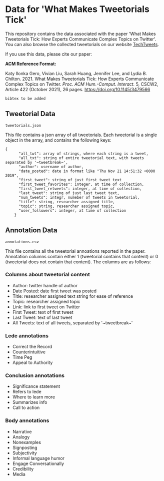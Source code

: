 # Data for 'What Makes Tweetorials Tick'

This repository contains the data associated with the paper 'What Makes Tweetorials Tick: How Experts Communicate Complex Topics on Twitter'. You can also browse the collected tweetorials on our website [TechTweets](http://language-play.com/tech-tweets/annotations).

If you use this data, please cite our paper:

**ACM Reference Format:**

Katy Ilonka Gero, Vivian Liu, Sarah Huang, Jennifer Lee, and Lydia B. Chilton. 2021. What Makes Tweetorials Tick: How Experts Communicate Complex Topics on Twitter. *Proc. ACM Hum.-Comput. Interact.* 5, CSCW2, Article 422 (October 2021), 26 pages. https://doi.org/10.1145/3479566

```
bibtex to be added
```

## Tweetorial Data

`tweetorials.json`

This file contains a json array of all tweetorials. Each tweetorial is a single object in the array, and contains the following keys:

```
{
      "all_twt": array of strings, where each string is a tweet,
      "all_txt": string of entire tweetorial text, with tweets separated by '~tweetbreak~',
      "author": username of author,
      "date_posted": date in format like "Thu Nov 21 14:51:32 +0000 2019",
      "first_tweet": string of just first tweet text
      "first_tweet_favorites": integer, at time of collection,
      "first_tweet_retweets": integer, at time of collection,
      "last_tweet": string of just last tweet text,
      "num_tweets": integr, numeber of tweets in tweetorial,
      "title": string, researcher assigned title,
      "topic": string, researcher assigned topic,
      "user_followers": integer, at time of collection
    }
```


## Annotation Data

`annotations.csv`

This file contains all the tweetorial annoations reported in the paper. Annotation columns contain either 1 (tweetorial contains that content) or 0 (tweetorial does not contain that content). The columns are as follows:

### Columns about tweetorial content

* Author: twitter handle of author
* Date Posted: date first tweet was posted
* Title: researcher assigned text string for ease of reference
* Topic: researcher assigned topic
* Link: link to first tweet on Twitter
* First Tweet: text of first tweet
* Last Tweet: text of last tweet 
* All Tweets: text of all tweets, separated by '~tweetbreak~'

### Lede annotations


* Correct the Record
* Counterintuitive
* Time Peg
* Appeal to Authority

### Conclusion annotations

* Significance statement
* Refers to lede
* Where to learn more
* Summarizes info
* Call to action

### Body annotations

* Narrative
* Analogy 
* Nonexamples
* Signposting
* Subjectivity
* Informal language humor
* Engage Conversationally
* Credibility
* Media
